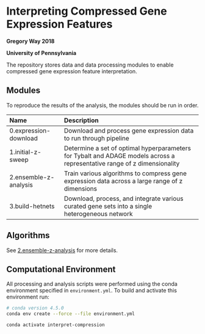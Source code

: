 # Interpreting Compressed Gene Expression Features 

**Gregory Way 2018**

**University of Pennsylvania**

The repository stores data and data processing modules to enable compressed gene expression feature interpretation.

## Modules 

To reproduce the results of the analysis, the modules should be run in order.

| Name | Description |
| :--- | :---------- |
| 0.expression-download | Download and process gene expression data to run through pipeline |
| 1.initial-z-sweep | Determine a set of optimal hyperparameters for Tybalt and ADAGE models across a representative range of z dimensionality |
| 2.ensemble-z-analysis | Train various algorithms to compress gene expression data across a large range of z dimensions |
| 3.build-hetnets | Download, process, and integrate various curated gene sets into a single heterogeneous network |

## Algorithms

See [2.ensemble-z-analysis](2.ensemble-z-analysis) for more details.

## Computational Environment

All processing and analysis scripts were performed using the conda environment specified in `environment.yml`.
To build and activate this environment run:

```bash
# conda version 4.5.0
conda env create --force --file environment.yml

conda activate interpret-compression
```
